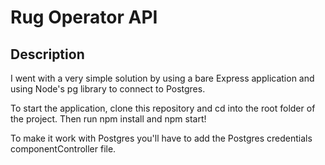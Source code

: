 # Rug Operator API

## Description
I went with a very simple solution by using a bare Express application and using Node's pg library to connect to Postgres.

To start the application, clone this repository and cd into the root folder of the project. Then run npm install and npm start!

To make it work with Postgres you'll have to add the Postgres credentials componentController file.
